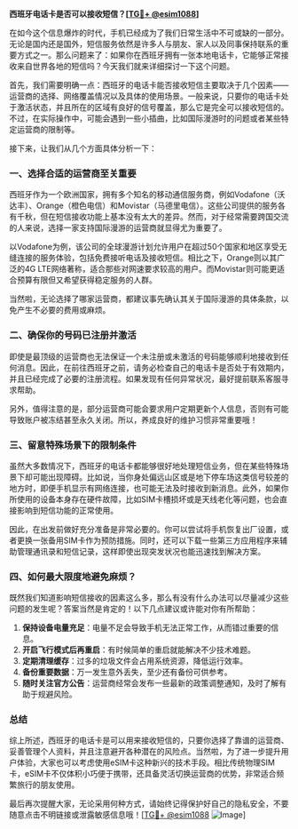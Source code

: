 **西班牙电话卡是否可以接收短信？[[TG💪+ @esim1088](https://t.me/s/esim1088)]**

在如今这个信息爆炸的时代，手机已经成为了我们日常生活中不可或缺的一部分。无论是国内还是国外，短信服务依然是许多人与朋友、家人以及同事保持联系的重要方式之一。那么问题来了：如果你在西班牙拥有一张本地电话卡，它能够正常接收来自世界各地的短信吗？今天我们就来详细探讨一下这个问题。

首先，我们需要明确一点：西班牙的电话卡能否接收短信主要取决于几个因素——运营商的选择、网络覆盖情况以及具体的使用场景。一般来说，只要你的电话卡处于激活状态，并且所在的区域有良好的信号覆盖，那么它是完全可以接收短信的。不过，在实际操作中，可能会遇到一些小插曲，比如国际漫游时的问题或者某些特定运营商的限制等。

接下来，让我们从几个方面具体分析一下：

### 一、选择合适的运营商至关重要

西班牙作为一个欧洲国家，拥有多个知名的移动通信服务商，例如Vodafone（沃达丰）、Orange（橙色电信）和Movistar（马德里电信）。这些公司提供的服务各有千秋，但在短信接收功能上基本没有太大的差异。然而，对于经常需要跨国交流的人来说，选择一家支持国际漫游的运营商就显得尤为重要了。

以Vodafone为例，该公司的全球漫游计划允许用户在超过50个国家和地区享受无缝连接的服务体验，包括免费接听电话及接收短信。相比之下，Orange则以其广泛的4G LTE网络著称，适合那些对网速要求较高的用户。而Movistar则可能更适合预算有限但又希望获得稳定服务的人群。

当然啦，无论选择了哪家运营商，都建议事先确认其关于国际漫游的具体条款，以免产生不必要的费用或麻烦。

### 二、确保你的号码已注册并激活

即使是最顶级的运营商也无法保证一个未注册或未激活的号码能够顺利地接收到任何消息。因此，在前往西班牙之前，请务必检查自己的电话卡是否处于有效期内，并且已经完成了必要的注册流程。如果发现有任何异常状况，最好提前联系客服寻求帮助。

另外，值得注意的是，部分运营商可能会要求用户定期更新个人信息，否则有可能导致账户被冻结甚至永久关闭。所以，养成良好的维护习惯非常重要哦！

### 三、留意特殊场景下的限制条件

虽然大多数情况下，西班牙的电话卡都能够很好地处理短信业务，但在某些特殊场景下却可能出现障碍。比如说，当你身处偏远山区或是地下停车场这类信号较差的地方时，即便手机显示有网络连接，也可能无法及时接收到新消息。此外，如果你所使用的设备本身存在硬件故障，比如SIM卡槽损坏或是天线老化等问题，也会直接影响到短信功能的正常使用。

因此，在出发前做好充分准备是非常必要的。你可以尝试将手机恢复出厂设置，或者更换一张备用SIM卡作为预防措施。同时，还可以下载一些第三方应用程序来辅助管理通讯录和短信记录，这样即使出现突发状况也能迅速找到解决方案。

### 四、如何最大限度地避免麻烦？

既然我们知道影响短信接收的因素这么多，那么有没有什么办法可以尽量减少这些问题的发生呢？答案当然是肯定的！以下几点建议或许能对你有所帮助：

1. **保持设备电量充足**：电量不足会导致手机无法正常工作，从而错过重要的信息。
2. **开启飞行模式后再重启**：有时候简单的重启就能解决不少技术难题。
3. **定期清理缓存**：过多的垃圾文件会占用系统资源，降低运行效率。
4. **备份重要数据**：万一发生意外丢失，至少还有备份可供参考。
5. **随时关注官方公告**：运营商经常会发布一些最新的政策调整通知，及时了解有助于规避风险。

### 总结

综上所述，西班牙的电话卡是可以用来接收短信的，只要你选择了靠谱的运营商、妥善管理个人资料，并且注意避开各种潜在的风险点。当然啦，为了进一步提升用户体验，大家也可以考虑使用eSIM卡这种新兴的技术手段。相比传统物理SIM卡，eSIM卡不仅体积小巧便于携带，还具备灵活切换运营商的优势，非常适合频繁旅行的朋友使用。

最后再次提醒大家，无论采用何种方式，请始终记得保护好自己的隐私安全，不要随意点击不明链接或泄露敏感信息哦！[[TG💪+ @esim1088](https://t.me/s/esim1088) ![Image](https://i.postimg.cc/4NQfJmqS/Snipaste-2025-05-13-00-14-12.png)]
